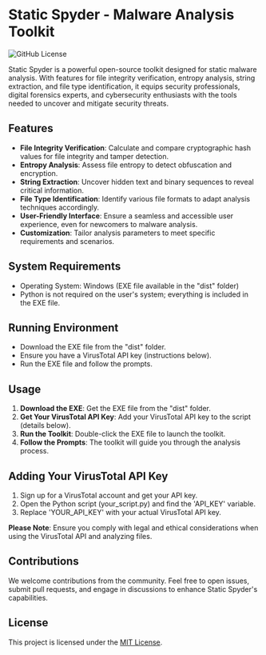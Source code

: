 # Static Spyder - Malware Analysis Toolkit

![GitHub License](https://img.shields.io/github/license/Shehan-Anuradha/STATICSPYDER)

Static Spyder is a powerful open-source toolkit designed for static malware analysis. With features for file integrity verification, entropy analysis, string extraction, and file type identification, it equips security professionals, digital forensics experts, and cybersecurity enthusiasts with the tools needed to uncover and mitigate security threats.

## Features

- **File Integrity Verification**: Calculate and compare cryptographic hash values for file integrity and tamper detection.
- **Entropy Analysis**: Assess file entropy to detect obfuscation and encryption.
- **String Extraction**: Uncover hidden text and binary sequences to reveal critical information.
- **File Type Identification**: Identify various file formats to adapt analysis techniques accordingly.
- **User-Friendly Interface**: Ensure a seamless and accessible user experience, even for newcomers to malware analysis.
- **Customization**: Tailor analysis parameters to meet specific requirements and scenarios.

## System Requirements

- Operating System: Windows (EXE file available in the "dist" folder)
- Python is not required on the user's system; everything is included in the EXE file.

## Running Environment

- Download the EXE file from the "dist" folder.
- Ensure you have a VirusTotal API key (instructions below).
- Run the EXE file and follow the prompts.

## Usage

1. **Download the EXE**: Get the EXE file from the "dist" folder.
2. **Get Your VirusTotal API Key**: Add your VirusTotal API key to the script (details below).
3. **Run the Toolkit**: Double-click the EXE file to launch the toolkit.
4. **Follow the Prompts**: The toolkit will guide you through the analysis process.

## Adding Your VirusTotal API Key

1. Sign up for a VirusTotal account and get your API key.
2. Open the Python script (your_script.py) and find the 'API_KEY' variable.
3. Replace 'YOUR_API_KEY' with your actual VirusTotal API key.

**Please Note**: Ensure you comply with legal and ethical considerations when using the VirusTotal API and analyzing files.

## Contributions

We welcome contributions from the community. Feel free to open issues, submit pull requests, and engage in discussions to enhance Static Spyder's capabilities.

## License
This project is licensed under the [MIT License](https://github.com/Shehan-Anuradha/STATICSPYDER/blob/master/LICENSE).
